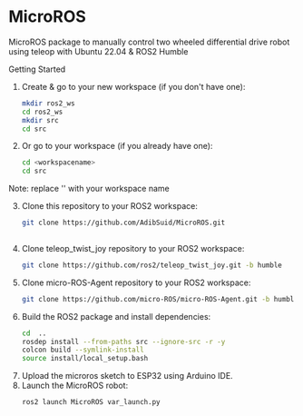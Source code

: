 # MicroROS
MicroROS package to manually control two wheeled differential drive robot using teleop with Ubuntu 22.04 & ROS2 Humble

Getting Started
1. Create & go to your new workspace (if you don't have one):
   ```bash
   mkdir ros2_ws
   cd ros2_ws
   mkdir src
   cd src

2. Or go to your workspace (if you already have one):
   ```bash
   cd <workspacename>
   cd src

Note: replace '<workspacename>' with your workspace name
   
3. Clone this repository to your ROS2 workspace:
   ```bash
   git clone https://github.com/AdibSuid/MicroROS.git
  
4. Clone teleop_twist_joy repository to your ROS2 workspace:
   ```bash
   git clone https://github.com/ros2/teleop_twist_joy.git -b humble

5. Clone micro-ROS-Agent repository to your ROS2 workspace:
   ```bash
   git clone https://github.com/micro-ROS/micro-ROS-Agent.git -b humble

6. Build the ROS2 package and install dependencies:
   ```bash
   cd  ..
   rosdep install --from-paths src --ignore-src -r -y
   colcon build --symlink-install
   source install/local_setup.bash

7. Upload the microros sketch to ESP32 using Arduino IDE.
8. Launch the MicroROS robot:
   ```bash
   ros2 launch MicroROS var_launch.py
